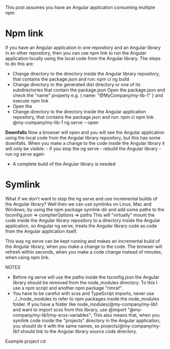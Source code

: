 This post assumes you have an Angular application consuming multiple npm

# Npm link

If you have an Angular application in one repository and an Angular library in an other repository, then you can use npm link to run the Angular application locally using the local code from the Angular library.
The steps to do this are:

- Change directory to the directory inside the Angular library repository, that contains the package.json and run:
  npm ci
  ng build
- Change directory to the generated dist directory or one of its subdirectories that contain the package.json
  Open the package.json and check the "name" property e.g. { name: "@MyCompany/my-lib-1" } and execute
  npm link
- Open the
- Change directory to the directory inside the Angular application repository, that contains the package.json and run:
  npm ci
  npm link @my-company/my-lib-1
  ng serve --open

**Downfalls**
Now a browser will open and you will see the Angular application using the local code from the Angular library repository, but this has some downfalls.
When you make a change to the code inside the Angular library it will only be visible: - if you stop the ng serve - rebuild the Angular library - run ng serve again

- A complete build of the Angular library is needed

# Symlink

What if we don't want to stop the ng serve and use incremental builds of the Angular library?
Well then we can use symlinks on Linux, Mac and Windows, by using the npm package symlink-dir and add some paths to the tsconfig.json => compilerOptions => paths
This will "virtually" mount the code inside the Angular library repository to a directory inside the Angular application, so Angular ng serve, treats the Angular library code as code from the Angular application itself.

This way ng serve can be kept running and makes an incremental build of the Angular library, when you make a change to the code.
The browser will refresh within seconds, when you make a code change instead of minutes, when using npm link.

NOTES

- Before ng serve will use the paths inside the tsconfig.json the Angular library should be removed from the node_modules directory. To this I use a npm script and another npm package "rimraf".
- You have to be careful with scss and TypeScript imports, never use ../../node_modules to refer to npm packages inside the node_modules folder.
  If you have a folder like node_modules/@my-company/my-lib1 and want to import scss from this library, use @import "@my-company/my-lib1/my-scss-variables";
  This also means that, when you symlink code inside the "projects" directory in the Angular application, you should do it with the same names, so
  projects/@my-company/my-lib1 should link to the Angular library source code directory.

Example project
cd
